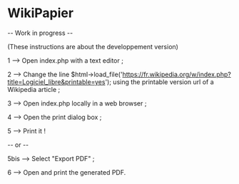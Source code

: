WikiPapier
==========

-- Work in progress --

(These instructions are about the developpement version)

1 --> Open index.php with a text editor ;

2 --> Change the line $html->load_file('https://fr.wikipedia.org/w/index.php?title=Logiciel_libre&printable=yes'); using the printable version url of a Wikipedia article ;

3 --> Open index.php locally in a web browser ;

4 --> Open the print dialog box ;

5 --> Print it !

-- or --

5bis --> Select "Export PDF" ;

   6 --> Open and print the generated PDF.

